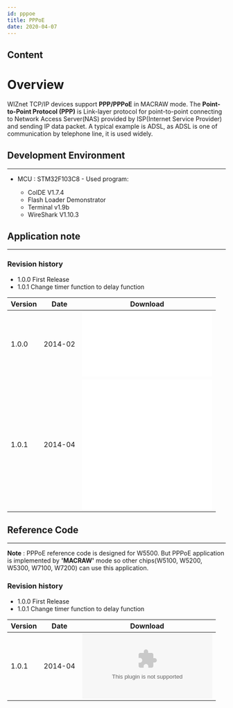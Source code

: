 ```yaml
---
id: pppoe
title: PPPoE
date: 2020-04-07
---
```



## Content

# Overview

WIZnet TCP/IP devices support **PPP/PPPoE** in MACRAW mode.
The **Point-to-Point Protocol (PPP)** is Link-layer protocol for
point-to-point connecting to Network Access Server(NAS) provided by
ISP(Internet Service Provider) and sending IP data packet. A typical
example is ADSL, as ADSL is one of communication by telephone line, it
is used widely.

## Development Environment

-----

- MCU : STM32F103C8 - Used program:


  - CoIDE V1.7.4
  - Flash Loader Demonstrator
  - Terminal v1.9b
  - WireShark V1.10.3




## Application note

-----

### Revision history

- 1.0.0 First Release  
- 1.0.1 Change timer function to delay function

<table>
<thead>
<tr class="header">
<th>Version</th>
<th>Date</th>
<th>Download</th>
</tr>
</thead>
<tbody>
<tr class="odd">
<td>1.0.0</td>
<td>2014-02</td>
<td><embed src="/products/w5500/application/an_macrawpppoe_v100k.pdf" /></td>
</tr>
<tr class="even">
<td>1.0.1</td>
<td>2014-04</td>
<td><embed src="/products/w5500/application/an_macrawpppoe_v101k.pdf" /><br />
<embed src="/products/w5500/application/an_macrawpppoe_v101e.pdf" /></td>
</tr>
</tbody>
</table>

## Reference Code

-----

**Note** : PPPoE reference code is designed for W5500. But PPPoE
application is implemented by **'MACRAW'** mode so other chips(W5100,
W5200, W5300, W7100, W7200) can use this application.

### Revision history

- 1.0.0 First Release  
- 1.0.1 Change timer function to delay function

| Version | Date    | Download                                                                       |
| ------- | ------- | ------------------------------------------------------------------------------ |
| 1.0.1   | 2014-04 | ![](/products/w5500/application/w5500_example_pppoe_stm32f103x_coide_v101.zip) |

